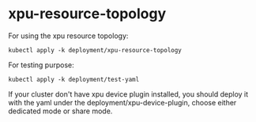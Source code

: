 # xpu-resource-topology

For using the xpu resource topology:

```
kubectl apply -k deployment/xpu-resource-topology
```

For testing purpose:

```
kubectl apply -k deployment/test-yaml
```

If your cluster don't have xpu device plugin installed, you should deploy it with the yaml under the deployment/xpu-device-plugin, choose either dedicated mode or share mode.

